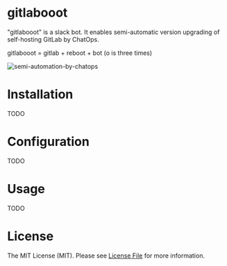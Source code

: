 # gitlabooot
"gitlabooot" is a slack bot. It enables semi-automatic version upgrading of self-hosting GitLab by ChatOps.

gitlabooot = gitlab + reboot + bot (o is three times)

![semi-automation-by-chatops](https://user-images.githubusercontent.com/17298787/49173904-50b5e580-f388-11e8-9f96-cb81491d3184.jpeg)

# Installation
TODO

# Configuration
TODO

# Usage
TODO

# License
The MIT License (MIT). Please see [License File](https://github.com/n11sh1/gitlabooot/blob/master/LICENSE) for more information.